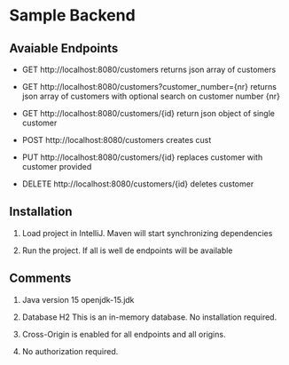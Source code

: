 # Sample Backend

## Avaiable Endpoints

* GET http://localhost:8080/customers
  returns json array of customers

* GET http://localhost:8080/customers?customer_number={nr}
  returns json array of customers with optional search on customer number {nr}

* GET http://localhost:8080/customers/{id}
  return json object of single customer

* POST http://localhost:8080/customers
  creates cust

* PUT http://localhost:8080/customers/{id}
  replaces customer with customer provided
  
* DELETE http://localhost:8080/customers/{id}
  deletes customer
  
## Installation

1. Load project in IntelliJ. 
   Maven will start synchronizing dependencies
   
2. Run the project. 
   If all is well de endpoints will be available
   
## Comments

1.  Java version 15
    openjdk-15.jdk
    
2.  Database H2
    This is an in-memory database. No installation required.
    
3.  Cross-Origin is enabled for all endpoints and all origins.

4.  No authorization required.

